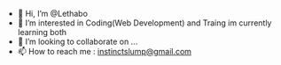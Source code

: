 - 👋 Hi, I’m @Lethabo
- 👀 I’m interested in Coding(Web Development) and Traing im currently learning both
- 💞️ I’m looking to collaborate on ...
- 📫 How to reach me : instinctslump@gmail.com

<!---
Lethabo3/Lethabo3 is a ✨ special ✨ repository because its `README.md` (this file) appears on your GitHub profile.
You can click the Preview link to take a look at your changes.
--->
